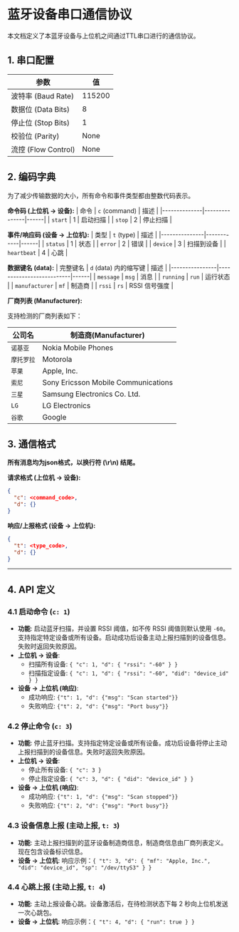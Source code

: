 # 蓝牙设备串口通信协议

本文档定义了本蓝牙设备与上位机之间通过TTL串口进行的通信协议。

## 1. 串口配置

| 参数               | 值     |
| ------------------ | ------ |
| 波特率 (Baud Rate) | 115200 |
| 数据位 (Data Bits) | 8      |
| 停止位 (Stop Bits) | 1      |
| 校验位 (Parity)    | None   |
| 流控 (Flow Control)  | None   |

## 2. 编码字典

为了减少传输数据的大小，所有命令和事件类型都由整数代码表示。

**命令码 (上位机 -> 设备):**
| 命令         | `c` (command) | 描述 |
|--------------|---------------|------|
| `start`      | 1             | 启动扫描 |
| `stop`       | 2             | 停止扫描 |

**事件/响应码 (设备 -> 上位机):**
| 类型          | `t` (type) | 描述 |
|---------------|------------|------|
| `status`      | 1          | 状态 |
| `error`       | 2          | 错误 |
| `device`      | 3          | 扫描到设备 |
| `heartbeat`   | 4          | 心跳 |

**数据键名 (data):**
| 完整键名       | `d` (data) 内的缩写键 | 描述 |
|----------------|--------------------------|------|
| `message`      | `msg`                    | 消息 |
| `running`      | `run`                    | 运行状态 |
| `manufacturer` | `mf`                     | 制造商 |
| `rssi`         | `rs`                     | RSSI 信号强度 |

**厂商列表 (Manufacturer):**

支持检测的厂商列表如下：

| 公司名       | 制造商(Manufacturer)                               |
|--------------|--------------------------------------|
| `诺基亚`     | Nokia Mobile Phones                  |
| `摩托罗拉`   | Motorola                             |
| `苹果`       | Apple, Inc.                          |
| `索尼`       | Sony Ericsson Mobile Communications  |
| `三星`       | Samsung Electronics Co. Ltd.         |
| `LG`         | LG Electronics                       |
| `谷歌`       | Google                               |

## 3. 通信格式

**所有消息均为json格式，以换行符 (\r\n) 结尾。**

**请求格式 (上位机 -> 设备):**
```json
{
  "c": <command_code>,
  "d": {}
}
```

**响应/上报格式 (设备 -> 上位机):**
```json
{
  "t": <type_code>,
  "d": {}
}
```

---

## 4. API 定义

### 4.1 启动命令 (`c: 1`)

*   **功能**: 启动蓝牙扫描，并设置 RSSI 阈值，如不传 RSSI 阈值则默认使用 `-60`。支持指定特定设备或所有设备。启动成功后设备主动上报扫描到的设备信息。失败时返回失败原因。
*   **上位机 -> 设备**:
    *   扫描所有设备: `{ "c": 1, "d": { "rssi": "-60" } }`
    *   扫描指定设备: `{ "c": 1, "d": { "rssi": "-60", "did": "device_id" } }`
*   **设备 -> 上位机 (响应)**:
    *   成功响应: `{"t": 1, "d": {"msg": "Scan started"}}`
    *   失败响应: `{"t": 2, "d": {"msg": "Port busy"}}`

### 4.2 停止命令 (`c: 3`)

*   **功能**: 停止蓝牙扫描。支持指定特定设备或所有设备。成功后设备将停止主动上报扫描到的设备信息。失败时返回失败原因。
*   **上位机 -> 设备**:
    *   停止所有设备: `{ "c": 3 }`
    *   停止指定设备: `{ "c": 3, "d": { "did": "device_id" } }`
*   **设备 -> 上位机 (响应)**:
    *   成功响应: `{"t": 1, "d": {"msg": "Scan stopped"}}`
    *   失败响应: `{"t": 2, "d": {"msg": "Port busy"}}`

### 4.3 设备信息上报 (主动上报, `t: 3`)

*   **功能**: 主动上报扫描到的蓝牙设备制造商信息，制造商信息由厂商列表定义。现在包含设备标识信息。
*   **设备 -> 上位机**:
    响应示例：`{ "t": 3, "d": { "mf": "Apple, Inc.", "did": "device_id", "sp": "/dev/ttyS3" } }`

### 4.4 心跳上报 (主动上报, `t: 4`)

*   **功能**: 主动上报设备心跳。设备激活后，在待检测状态下每 2 秒向上位机发送一次心跳包。
*   **设备 -> 上位机**:
    响应示例：`{ "t": 4, "d": { "run": true } }`
